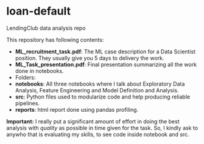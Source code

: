 # loan-default

LendingClub data analysis repo

This repository has following contents:
 - **ML_recruitment_task.pdf**: The ML case description for a Data Scientist position. They usually give you 5 days to delivery the work.
 - **ML_Task_presentation.pdf**: Final presentation summarizing all the work done in notebooks.
 - Folders:
  - **notebooks**: All three notebooks where I talk about Exploratory Data Analysis, Feature Engineering and Model Definition and Analysis.
  - **src**: Python files used to modularize code and help producing reliable pipelines.
  - **reports**: html report done using pandas profiling.
  
  
  **Important:** I really put a significant amount of effort in doing the best analysis with *quality* as possible in time given for the task. So, I kindly ask
  to anywho that is evaluating my skills, to see code inside notebook and src.

